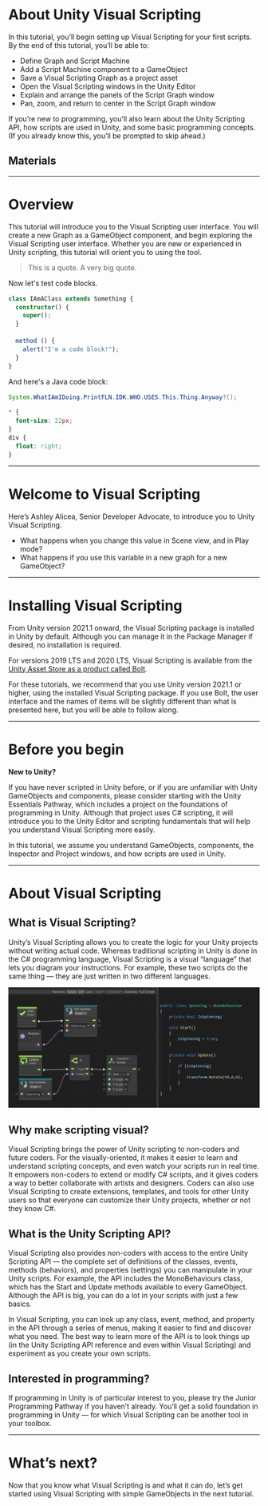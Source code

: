 # About Unity Visual Scripting

In this tutorial, you’ll begin setting up Visual Scripting for your first scripts. By the end of this tutorial, you’ll be able to:

- Define Graph and Script Machine
- Add a Script Machine component to a GameObject
- Save a Visual Scripting Graph as a project asset
- Open the Visual Scripting windows in the Unity Editor
- Explain and arrange the panels of the Script Graph window
- Pan, zoom, and return to center in the Script Graph window

If you’re new to programming, you’ll also learn about the Unity Scripting API, how scripts are used in Unity, and some basic programming concepts. (If you already know this, you’ll be prompted to skip ahead.)

## Materials

---

# Overview

This tutorial will introduce you to the Visual Scripting user interface. You will create a new Graph as a GameObject component, and begin exploring the Visual Scripting user interface. Whether you are new or experienced in Unity scripting, this tutorial will orient you to using the tool.

> This is a quote.
> A very big quote.

Now let's test code blocks.

```typescript
class IAmAClass extends Something {
  constructor() {
    super();
  }

  method () {
    alert("I'm a code block!");
  }
}
```

And here's a Java code block:

```java
System.WhatIAmIDoing.PrintFLN.IDK.WHO.USES.This.Thing.Anyway?();
```

```css
* {
  font-size: 22px;
}
div {
  float: right;
}
```


---

# Welcome to Visual Scripting

Here’s Ashley Alicea, Senior Developer Advocate, to introduce you to Unity Visual Scripting.

- What happens when you change this value in Scene view, and in Play mode?
- What happens if you use this variable in a new graph for a new GameObject?

---

# Installing Visual Scripting

From Unity version 2021.1 onward, the Visual Scripting package is installed in Unity by default. Although you can manage it in the Package Manager if desired, no installation is required.

For versions 2019 LTS and 2020 LTS, Visual Scripting is available from the [Unity Asset Store as a product called Bolt](https://assetstore.unity.com/packages/tools/visual-scripting/bolt-163802).

For these tutorials, we recommend that you use Unity version 2021.1 or higher, using the installed Visual Scripting package. If you use Bolt, the user interface and the names of items will be slightly different than what is presented here, but you will be able to follow along.

---

# Before you begin

**New to Unity?**

If you have never scripted in Unity before, or if you are unfamiliar with Unity GameObjects and components, please consider starting with the Unity Essentials Pathway, which includes a project on the foundations of programming in Unity. Although that project uses C# scripting, it will introduce you to the Unity Editor and scripting fundamentals that will help you understand Visual Scripting more easily.

In this tutorial, we assume you understand GameObjects, components, the Inspector and Project windows, and how scripts are used in Unity.

---

# About Visual Scripting

## What is Visual Scripting?

Unity’s Visual Scripting allows you to create the logic for your Unity projects without writing actual code. Whereas traditional scripting in Unity is done in the C# programming language, Visual Scripting is a visual “language” that lets you diagram your instructions. For example, these two scripts do the same thing — they are just written in two different languages.

![](about-visual-scripting.png)

## Why make scripting visual?

Visual Scripting brings the power of Unity scripting to non-coders and future coders. For the visually-oriented, it makes it easier to learn and understand scripting concepts, and even watch your scripts run in real time. It empowers non-coders to extend or modify C# scripts, and it gives coders a way to better collaborate with artists and designers. Coders can also use Visual Scripting to create extensions, templates, and tools for other Unity users so that everyone can customize their Unity projects, whether or not they know C#.

## What is the Unity Scripting API?

Visual Scripting also provides non-coders with access to the entire Unity Scripting API — the complete set of definitions of the classes, events, methods (behaviors), and properties (settings) you can manipulate in your Unity scripts. For example, the API includes the MonoBehaviours class, which has the Start and Update methods available to every GameObject. Although the API is big, you can do a lot in your scripts with just a few basics.

In Visual Scripting, you can look up any class, event, method, and property in the API through a series of menus, making it easier to find and discover what you need. The best way to learn more of the API is to look things up (in the Unity Scripting API reference and even within Visual Scripting) and experiment as you create your own scripts.

## Interested in programming?

If programming in Unity is of particular interest to you, please try the Junior Programming Pathway if you haven’t already. You’ll get a solid foundation in programming in Unity — for which Visual Scripting can be another tool in your toolbox.

---

# What’s next?

Now that you know what Visual Scripting is and what it can do, let’s get started using Visual Scripting with simple GameObjects in the next tutorial.

